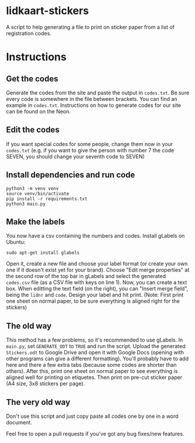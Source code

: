 # lidkaart-stickers
A script to help generating a file to print on sticker paper from a list of registration codes.

# Instructions
## Get the codes
Generate the codes from the site and paste the output in `codes.txt`. Be sure every code is somewhere in the file between brackets. You can find an example in `codes.txt`. Instructions on how to generate codes for our site can be found on the Neon. 
## Edit the codes
If you want special codes for some people, change them now in your `codes.txt` (e.g. if you want to give the person with number 7 the code SEVEN, you should change your seventh code to SEVEN)
## Install dependencies and run code
```
python3 -m venv venv
source venv/bin/activate
pip install -r requirements.txt
python3 main.py
```
## Make the labels
You now have a csv containing the numbers and codes. 
Install gLabels on Ubuntu:
```
sudo apt-get install glabels
```
Open it, create a new file and choose your label format (or create your own one if it doesn't exist yet for your brand).
Choose "Edit merge properties" at the second row of the top bar in gLabels and select the generated `codes.csv` file (as a CSV file with keys on line 1). Now, you can create a text box. When editting the text field (on the right), you can "Insert merge field", being the `lidnr` and `code`. Design your label and hit print. (Note: First print one sheet on normal paper, to be sure everything is aligned right for the stickers)
## The old way
This method has a few problems, so it's recommended to use gLabels.
In `main.py`, set `GENERATE_ODT` to `TRUE` and run the script. 
Upload the generated `Stickers.odt` to Google Drive and open it with Google Docs (opening with other programs can give a different formatting).
You'll probably have to add here and there a few extra tabs (because some codes are shorter than others). After this, print one sheet on normal paper to see everything is aligned well for printing on etiquetes. Then print on pre-cut sticker paper (A4 size, 3x8 stickers per page).
## The very old way
Don't use this script and just copy paste all codes one by one in a word document. 


Feel free to open a pull requests if you've got any bug fixes/new features. 
